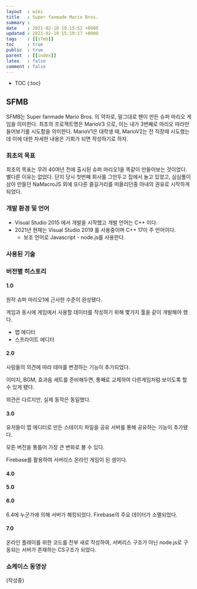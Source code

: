 ```yaml
---
layout  : wiki
title   : Super fanmade Mario Bros.
summary : 
date    : 2021-02-18 19:15:52 +0900
updated : 2021-02-19 15:19:17 +0900
tags    : [[sfmb]]
toc     : true
public  : true
parent  : [[index]]
latex   : false
comment : false
---
```

* TOC
{:toc}

## SFMB

SFMB는 Super fanmade Mario Bros. 의 약자로, 말그대로 팬이 만든 슈퍼 마리오 게임을 의미한다.
최초의 프로젝트명은 MarioV3 으로, 이는 내가 3번째로 마리오 따라만들어보기를 시도함을 의미한다.
MarioV1은 대학생 때, MarioV2는 전 직장때 시도했는데 이에 대한 자세한 내용은 기회가 되면 작성하기로 하자.

### 최초의 목표

최초의 목표는 무려 40여년 전에 출시된 슈퍼 마리오1을 똑같이 만들어보는 것이었다. 별다른 이유는 없었다.
단지 당시 첫번째 회사를 그만두고 집에서 놀고 있었고, 심심풀이 삼아 만들던 NaMacroJS 외에 또다른 즐길거리를 떠올리던중 아내의 권유로 시작하게 되었다.

### 개발 환경 및 언어

- Visual Studio 2015 에서 개발을 시작했고 개발 언어는 C++ 이다.
- 2021년 현재는 Visual Studio 2019 를 사용중이며 C++ 17이 주 언어이다.
	- 보조 언어로 Javascript - node.js를 사용한다.

### 사용된 기술



### 버전별 히스토리

#### 1.0

원작 슈퍼 마리오1에 근사한 수준이 완성됐다.

게임과 동시에 게임에서 사용할 데이터를 작성하기 위해 몇가지 툴을 같이 개발해야 했다.
- 맵 에디터
- 스프라이트 에디터

#### 2.0

사람들의 의견에 따라 테마를 변경하는 기능이 추가되었다.

이미지, BGM, 효과음 세트를 준비해두면, 통째로 교체하여 다른게임처럼 보이도록 할 수 있게 됐다.

외관은 다르지만, 실제 동작은 동일했다.

#### 3.0

유저들이 맵 에디터로 만든 스테이지 파일을 공유 서버를 통해 공유하는 기능이 추가됐다.

모튼 버전을 통틀어 가장 큰 변화로 볼 수 있다.

Firebase를 활용하여 서버리스 온라인 게임이 된 셈이다.

#### 4.0

#### 5.0

#### 6.0

6.4에 누군가에 의해 서버가 해킹되었다.
Firebase의 주요 데이터가 소멸되었다.

#### 7.0

온라인 플레이를 위한 코드를 전부 새로 작성하여, 서버리스 구조가 아닌 node.js로 구동되는 서버가 존재하는 CS구조가 되었다.

### 쇼케이스 동영상

(작성중)
